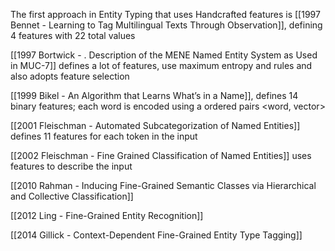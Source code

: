The first approach in Entity Typing that uses Handcrafted features is [[1997 Bennet - Learning to Tag Multilingual Texts Through Observation]], defining 4 features with 22 total values

[[1997 Bortwick - . Description of the MENE Named Entity System as Used in MUC-7]] defines a lot of features, use maximum entropy and rules and also adopts feature selection

[[1999 Bikel - An Algorithm that Learns What’s in a Name]], defines 14 binary features; each word is encoded using a ordered pairs <word, vector>

[[2001 Fleischman - Automated Subcategorization of Named Entities]] defines 11 features for each token in the input

[[2002 Fleischman - Fine Grained Classification of Named Entities]] uses features to describe the input

[[2010 Rahman - Inducing Fine-Grained Semantic Classes via Hierarchical and Collective Classification]]

[[2012 Ling - Fine-Grained Entity Recognition]]

[[2014 Gillick - Context-Dependent Fine-Grained Entity Type Tagging]]